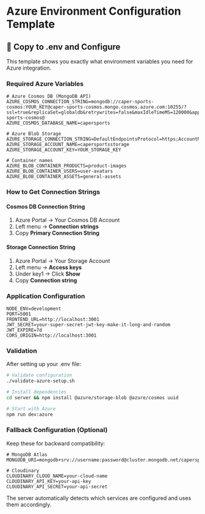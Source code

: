 # Azure Environment Configuration Template

## 🔧 Copy to .env and Configure

This template shows you exactly what environment variables you need for Azure integration.

### Required Azure Variables

```env
# Azure Cosmos DB (MongoDB API)
AZURE_COSMOS_CONNECTION_STRING=mongodb://caper-sports-cosmos:YOUR_KEY@caper-sports-cosmos.mongo.cosmos.azure.com:10255/?ssl=true&replicaSet=globaldb&retrywrites=false&maxIdleTimeMS=120000&appName=@caper-sports-cosmos@
AZURE_COSMOS_DATABASE_NAME=capersports

# Azure Blob Storage
AZURE_STORAGE_CONNECTION_STRING=DefaultEndpointsProtocol=https;AccountName=capersportsstorage;AccountKey=YOUR_KEY;EndpointSuffix=core.windows.net
AZURE_STORAGE_ACCOUNT_NAME=capersportsstorage
AZURE_STORAGE_ACCOUNT_KEY=YOUR_STORAGE_KEY

# Container names
AZURE_BLOB_CONTAINER_PRODUCTS=product-images
AZURE_BLOB_CONTAINER_USERS=user-avatars
AZURE_BLOB_CONTAINER_ASSETS=general-assets
```

### How to Get Connection Strings

#### Cosmos DB Connection String
1. Azure Portal → Your Cosmos DB Account
2. Left menu → **Connection strings**
3. Copy **Primary Connection String**

#### Storage Connection String
1. Azure Portal → Your Storage Account
2. Left menu → **Access keys**
3. Under key1 → Click **Show**
4. Copy **Connection string**

### Application Configuration

```env
NODE_ENV=development
PORT=5001
FRONTEND_URL=http://localhost:3001
JWT_SECRET=your-super-secret-jwt-key-make-it-long-and-random
JWT_EXPIRE=7d
CORS_ORIGIN=http://localhost:3001
```

### Validation

After setting up your .env file:

```bash
# Validate configuration
./validate-azure-setup.sh

# Install dependencies
cd server && npm install @azure/storage-blob @azure/cosmos uuid

# Start with Azure
npm run dev:azure
```

### Fallback Configuration (Optional)

Keep these for backward compatibility:

```env
# MongoDB Atlas
MONGODB_URI=mongodb+srv://username:password@cluster.mongodb.net/capersports

# Cloudinary
CLOUDINARY_CLOUD_NAME=your-cloud-name
CLOUDINARY_API_KEY=your-api-key
CLOUDINARY_API_SECRET=your-api-secret
```

The server automatically detects which services are configured and uses them accordingly.
